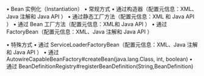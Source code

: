 • Bean 实例化（Instantiation） 
 • 常规方式
    • 通过构造器（配置元信息：XML、Java 注解和 Java API ）
    • 通过静态工厂方法（配置元信息：XML 和 Java API ） 
    • 通过 Bean 工厂方法（配置元信息：XML和 Java API ）
    • 通过 FactoryBean（配置元信息：XML、Java 注解和 Java API ） 
 
 • 特殊方式
    • 通过 ServiceLoaderFactoryBean（配置元信息：XML、Java 注解和 Java API ）
    • 通过 AutowireCapableBeanFactory#createBean(java.lang.Class, int, boolean)
    • 通过 BeanDefinitionRegistry#registerBeanDefinition(String,BeanDefinition)